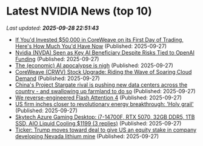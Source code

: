 # Latest NVIDIA News (top 10)
_Last updated: **2025-09-28 22:51:43**_

- [If You'd Invested $50,000 in CoreWeave on its First Day of Trading, Here's How Much You'd Have Now](https://biztoc.com/x/d808eb229897dc63) (Published: 2025-09-27)
- [Nvidia (NVDA) Seen as Key AI Beneficiary Despite Risks Tied to OpenAI Funding](https://finance.yahoo.com/news/nvidia-nvda-seen-key-ai-223936553.html) (Published: 2025-09-27)
- [The (economic) AI apocalypse is nigh](https://pluralistic.net/2025/09/27/econopocalypse/) (Published: 2025-09-27)
- [CoreWeave (CRWV) Stock Upgrade: Riding the Wave of Soaring Cloud Demand](https://finance.yahoo.com/news/coreweave-crwv-stock-upgrade-riding-222614924.html) (Published: 2025-09-27)
- [China's Project Stargate rival is pushing new data centers across the country - and swallowing up farmland to do so](https://www.techradar.com/pro/chinas-project-stargate-rival-is-pushing-new-data-centers-across-the-country-and-swallowing-up-farmland-to-do-that) (Published: 2025-09-27)
- [We reverse-engineered Flash Attention 4](https://modal.com/blog/reverse-engineer-flash-attention-4) (Published: 2025-09-27)
- [US firm inches closer to revolutionary energy breakthrough: 'Holy grail'](https://www.yahoo.com/news/articles/us-firm-inches-closer-revolutionary-211500619.html) (Published: 2025-09-27)
- [Skytech Azure Gaming Desktop: i7-14700F, RTX 5070, 32GB DDR5, 1TB SSD, AIO Liquid Cooling $1199 (3 replies)](https://slickdeals.net/f/18640156-skytech-azure-gaming-desktop-i7-14700f-rtx-5070-32gb-ddr5-1tb-ssd-aio-liquid-cooling-1199) (Published: 2025-09-27)
- [Ticker: Trump moves toward deal to give US an equity stake in company developing Nevada lithium mine](https://www.bostonherald.com/2025/09/27/ticker-trump-moves-toward-deal-to-give-us-an-equity-stake-in-company-developing-nevada-lithium-mine/) (Published: 2025-09-27)
